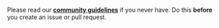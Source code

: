 Please read our **[community guidelines](http://docs.cuckoosandbox.org/en/latest/introduction/what/)** if you never have. Do this __before__ you create an issue or pull request.
